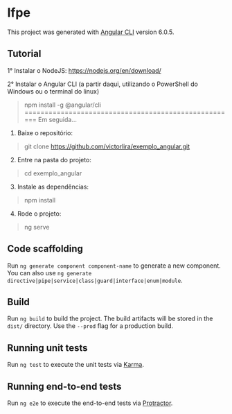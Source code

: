 # Ifpe
This project was generated with [Angular CLI](https://github.com/angular/angular-cli) version 6.0.5.

## Tutorial
1° Instalar o NodeJS:
https://nodejs.org/en/download/

2° Instalar o Angular CLI (a partir daqui, utilizando o PowerShell do Windows ou o terminal do linux)
>   npm install -g @angular/cli
=====================================================
Em seguida...

1. Baixe o repositório:
>   git clone https://github.com/victorlira/exemplo_angular.git

2. Entre na pasta do projeto:
>   cd exemplo_angular

3. Instale as dependências:
>   npm install

4. Rode o projeto:
>   ng serve

## Code scaffolding
Run `ng generate component component-name` to generate a new component. You can also use `ng generate directive|pipe|service|class|guard|interface|enum|module`.

## Build
Run `ng build` to build the project. The build artifacts will be stored in the `dist/` directory. Use the `--prod` flag for a production build.

## Running unit tests
Run `ng test` to execute the unit tests via [Karma](https://karma-runner.github.io).

## Running end-to-end tests
Run `ng e2e` to execute the end-to-end tests via [Protractor](http://www.protractortest.org/).
